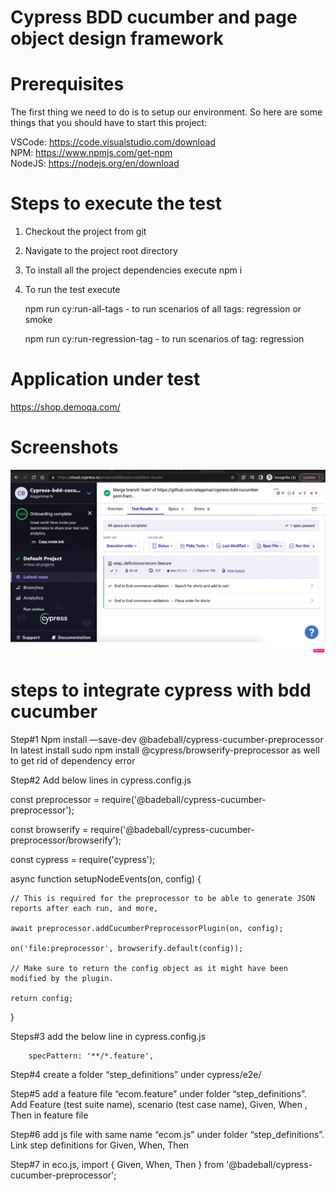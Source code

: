 # Cypress BDD cucumber and page object design framework 

# Prerequisites

The first thing we need to do is to setup our environment. So here are some things that you should have to start this project:

VSCode: https://code.visualstudio.com/download </br>
NPM: https://www.npmjs.com/get-npm </br>
NodeJS: https://nodejs.org/en/download

# Steps to execute the test

1. Checkout the project from git
2. Navigate to the project root directory
3. To install all the project dependencies execute 
    npm i
4. To run the test execute

    npm run cy:run-all-tags - to run scenarios of all tags: regression or smoke
    
    npm run cy:run-regression-tag - to run scenarios of tag: regression  
    
 # Application under test 
 https://shop.demoqa.com/
 
 # Screenshots
[![Watch the video](https://github.com/alagamai/cypress-bdd-cucumber-pom-framework/blob/main/cypress/link-to-readme/Cloud-Dashboard-Report.png)](https://github.com/alagamai/cypress-bdd-cucumber-pom-framework/blob/main/cypress/link-to-readme/Demo-Video.mov)

 # steps to integrate cypress with bdd cucumber 
 
Step#1 Npm install —save-dev @badeball/cypress-cucumber-preprocessor
In latest install  sudo npm install @cypress/browserify-preprocessor as well to get rid of dependency error 

Step#2 Add below lines in cypress.config.js

const preprocessor = require('@badeball/cypress-cucumber-preprocessor');

const browserify = require('@badeball/cypress-cucumber-preprocessor/browserify');

const cypress = require('cypress');

async function setupNodeEvents(on, config) {

    // This is required for the preprocessor to be able to generate JSON reports after each run, and more,
    
    await preprocessor.addCucumberPreprocessorPlugin(on, config);
    
    on('file:preprocessor', browserify.default(config));
    
    // Make sure to return the config object as it might have been modified by the plugin.
    
    return config;
    
}

Steps#3 add the below line in cypress.config.js

        specPattern: '**/*.feature',
        
Step#4 create a folder “step_definitions” under cypress/e2e/ 

Step#5 add a feature file “ecom.feature” under folder “step_definitions”.  Add Feature (test suite name), scenario (test case name), Given, When , Then in feature file

Step#6  add js file with same name “ecom.js” under folder “step_definitions”. Link step definitions for Given, When, Then

Step#7 in eco.js,  import { Given, When, Then } from '@badeball/cypress-cucumber-preprocessor';

